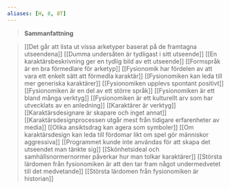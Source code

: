 ```yaml
---
aliases: [H, 8, 8T]
---
```


>**Sammanfattning**
>

>[[Det går att lista ut vissa arketyper baserat på de framtagna utseendena]]
[[Dumma undersåten är tydligast i sitt utseende]]
[[En karaktärsbeskrivning ger en tydlig bild av ett utseende]]
[[Formspråk är en bra förmedlare för arketyp]]
[[Fysionomik har fördelen av att vara ett enkelt sätt att förmedla karaktär]]
[[Fysionomiken kan leda till mer generiska karaktärer]]
[[Fysionomiken upplevs spontant positivt]]
[[Fysionomiken är en del av ett större språk]]
[[Fysionomiken är ett bland många verktyg]]
[[Fysionomiken är ett kulturellt arv som har utvecklats av en anledning]]
[[Karaktärer är verktyg]]
[[Karaktärsdesignare är skapare och inget annat]]
[[Karaktärsdesignprocessen utgår mest från tidigare erfarenheter av media]]
[[Olika ansiktsdrag kan agera som symboler]]
[[Om karaktärsdesign kan leda till fördomar likt om spel gör människor aggressiva]]
[[Programmet kunde inte användas för att skapa det utseendet man tänkte sig]]
[[Skönhetsideal och samhällsnormernormer påverkar hur man tolkar karaktärer]]
[[Största lärdomen från fysionomiken är att den tar fram något undermedvetet till det medvetande]]
[[Största lärdomen från fysionomiken är historian]]
